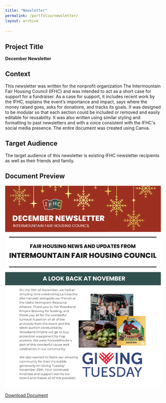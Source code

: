 ```yaml
---
title: "Newsletter"
permalink: /portfolio/newsletter/
layout: archive

---
```


## Project Title

**December Newsletter**

## Context
This newsletter was written for the nonprofit organization The Intermountain Fair Housing Council (IFHC) and was intended to act as a short case for support for a fundraiser. As a case for support, it includes recent work by the IFHC, explains the event’s importance and impact, says where the money raised goes, asks for donations, and tracks its goals. It was designed to be modular so that each section could be included or removed and easily editable for reusability. It was also written using similar styling and formatting to past newsletters and with a voice consistent with the IFHC's social media presence. The entire document was created using Canva.

## Target Audience
The target audience of this newsletter is existing IFHC newsletter recipients as well as their friends and family.

## Document Preview
![document preview](/assets/images/newsletter-1.jpg)

[Download Document](/assets/documents/FinalLongForm-Newsletter.pdf)
